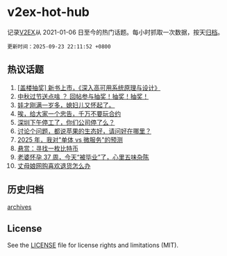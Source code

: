 # v2ex-hot-hub

 记录[V2EX](https://www.v2ex.com/)从 2021-01-06 日至今的热门话题。每小时抓取一次数据，按天[归档](archives)。

`更新时间：2025-09-23 22:11:52 +0800`

## 热议话题

1. [[盖楼抽奖] 新书上市，《深入高可用系统原理与设计》](https://www.v2ex.com/t/1161188)
1. [中秋过节送点啥 ？ 回帖参与抽奖！抽奖！抽奖！](https://www.v2ex.com/t/1161186)
1. [娃才刚满一岁多，媳妇儿又怀起了。](https://www.v2ex.com/t/1161187)
1. [唉，给大家一个忠告，千万不要玩合约](https://www.v2ex.com/t/1161190)
1. [深圳下午停工了，你们公司停了么？](https://www.v2ex.com/t/1161192)
1. [讨论个问题，都说苹果的生态好，请问好在哪里？](https://www.v2ex.com/t/1161276)
1. [2025 年，我对"单体 vs 微服务"的预测](https://www.v2ex.com/t/1161233)
1. [悬赏：寻找一枚比特币](https://www.v2ex.com/t/1161163)
1. [老婆怀孕 37 周，今天“被毕业”了，心里五味杂陈](https://www.v2ex.com/t/1161332)
1. [丈母娘网购喜欢退货怎么办](https://www.v2ex.com/t/1161198)

## 历史归档

[archives](archives)

## License

See the [LICENSE](LICENSE) file for license rights and limitations (MIT).
